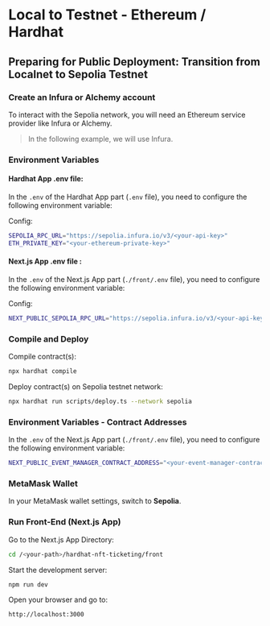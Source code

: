 # Local to Testnet - Ethereum / Hardhat

## Preparing for Public Deployment: Transition from Localnet to Sepolia Testnet

### Create an Infura or Alchemy account

To interact with the Sepolia network, you will need an Ethereum service provider like Infura or Alchemy.

> In the following example, we will use Infura.


### Environment Variables

#### Hardhat App .env file:

In the `.env` of the Hardhat App part (`.env` file), you need to configure the following environment variable:

Config:

```bash
SEPOLIA_RPC_URL="https://sepolia.infura.io/v3/<your-api-key>"
ETH_PRIVATE_KEY="<your-ethereum-private-key>"
```

#### Next.js App .env file :

In the `.env` of the Next.js App part (`./front/.env` file), you need to configure the following environment variable:

Config:

```bash
NEXT_PUBLIC_SEPOLIA_RPC_URL="https://sepolia.infura.io/v3/<your-api-key>"
```


### Compile and Deploy

Compile contract(s):

```bash
npx hardhat compile
```

Deploy contract(s) on Sepolia testnet network:

```bash
npx hardhat run scripts/deploy.ts --network sepolia
```

### Environment Variables - Contract Addresses

In the `.env` of the Next.js App part (`./front/.env` file), you need to configure the following environment variable:

```bash
NEXT_PUBLIC_EVENT_MANAGER_CONTRACT_ADDRESS="<your-event-manager-contract-address>"
```


### MetaMask Wallet

In your MetaMask wallet settings, switch to **Sepolia**.


### Run Front-End (Next.js App)

Go to the Next.js App Directory:

```bash
cd /<your-path>/hardhat-nft-ticketing/front
```

Start the development server:

```bash
npm run dev
```

Open your browser and go to:

```bash
http://localhost:3000
```
